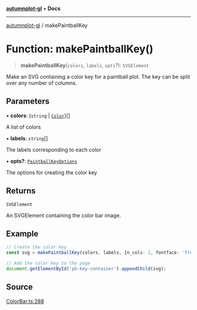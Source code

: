 [**autumnplot-gl**](../index.md) • **Docs**

***

[autumnplot-gl](../globals.md) / makePaintballKey

# Function: makePaintballKey()

> **makePaintballKey**(`colors`, `labels`, `opts`?): `SVGElement`

Make an SVG containing a color key for a paintball plot. The key can be split over any number of columns.

## Parameters

• **colors**: (`string` \| [`Color`](../interfaces/Color.md))[]

A list of colors

• **labels**: `string`[]

The labels corresponding to each color

• **opts?**: [`PaintballKeyOptions`](../interfaces/PaintballKeyOptions.md)

The options for creating the color key

## Returns

`SVGElement`

An SVGElement containing the color bar image.

## Example

```ts
// Create the color key
const svg = makePaintballKey(colors, labels, {n_cols: 2, fontface: 'Trebuchet MS'});

// Add the color key to the page
document.getElementById('pb-key-container').appendChild(svg);
```

## Source

[ColorBar.ts:288](https://github.com/tsupinie/autumnplot-gl/blob/da83b636ef88a1d3337f3a9820a0b90f5b249286/src/ColorBar.ts#L288)

